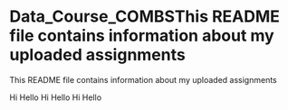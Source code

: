 # Data_Course_COMBSThis README file contains information about my uploaded assignments
This README file contains information about my uploaded assignments

Hi
Hello
Hi
Hello
Hi
Hello